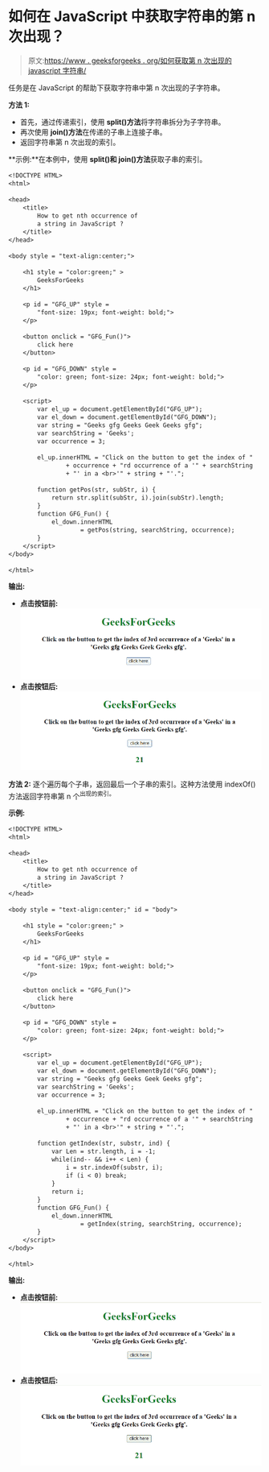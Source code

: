 # 如何在 JavaScript 中获取字符串的第 n 次出现？

> 原文:[https://www . geeksforgeeks . org/如何获取第 n 次出现的 javascript 字符串/](https://www.geeksforgeeks.org/how-to-get-nth-occurrence-of-a-string-in-javascript/)

任务是在 JavaScript 的帮助下获取字符串中第 n 次出现的子字符串。

**方法 1:**

*   首先，通过传递索引，使用 **split()方法**将字符串拆分为子字符串。
*   再次使用 **join()方法**在传递的子串上连接子串。
*   返回字符串第 n 次出现的索引。

**示例:**在本例中，使用 **split()和 join()方法**获取子串的索引。

```
<!DOCTYPE HTML> 
<html> 

<head> 
    <title> 
        How to get nth occurrence of
        a string in JavaScript ?
    </title>
</head> 

<body style = "text-align:center;"> 

    <h1 style = "color:green;" > 
        GeeksForGeeks
    </h1>

    <p id = "GFG_UP" style = 
        "font-size: 19px; font-weight: bold;">
    </p>

    <button onclick = "GFG_Fun()">
        click here
    </button>

    <p id = "GFG_DOWN" style = 
        "color: green; font-size: 24px; font-weight: bold;">
    </p>

    <script>
        var el_up = document.getElementById("GFG_UP");
        var el_down = document.getElementById("GFG_DOWN");
        var string = "Geeks gfg Geeks Geek Geeks gfg";
        var searchString = 'Geeks';
        var occurrence = 3;

        el_up.innerHTML = "Click on the button to get the index of "
                + occurrence + "rd occurrence of a '" + searchString
                + "' in a <br>'" + string + "'.";

        function getPos(str, subStr, i) {
            return str.split(subStr, i).join(subStr).length;
        }
        function GFG_Fun() {
            el_down.innerHTML
                    = getPos(string, searchString, occurrence);
        }
    </script> 
</body>

</html>
```

**输出:**

*   **点击按钮前:**
    ![nth-occurrence-01](img/8328acd0f4ca7c6abe53d904524dbe01.png)
*   **点击按钮后:**
    ![nth-occurrence-02](img/57cd622db92d78611a1e9946828ecd81.png)

**方法 2:** 逐个遍历每个子串，返回最后一个子串的索引。这种方法使用 indexOf()方法返回字符串第 n 个<sup>出现的索引。</sup>

**示例:**

```
<!DOCTYPE HTML> 
<html> 

<head> 
    <title> 
        How to get nth occurrence of
        a string in JavaScript ?
    </title>
</head> 

<body style = "text-align:center;" id = "body"> 

    <h1 style = "color:green;" > 
        GeeksForGeeks
    </h1>

    <p id = "GFG_UP" style = 
        "font-size: 19px; font-weight: bold;">
    </p>

    <button onclick = "GFG_Fun()">
        click here
    </button>

    <p id = "GFG_DOWN" style =
        "color: green; font-size: 24px; font-weight: bold;">
    </p>

    <script>
        var el_up = document.getElementById("GFG_UP");
        var el_down = document.getElementById("GFG_DOWN");
        var string = "Geeks gfg Geeks Geek Geeks gfg";
        var searchString = 'Geeks';
        var occurrence = 3;

        el_up.innerHTML = "Click on the button to get the index of "
                + occurrence + "rd occurrence of a '" + searchString
                + "' in a <br>'" + string + "'.";

        function getIndex(str, substr, ind) {
            var Len = str.length, i = -1;
            while(ind-- && i++ < Len) {
                i = str.indexOf(substr, i);
                if (i < 0) break;
            }
            return i;
        }
        function GFG_Fun() {
            el_down.innerHTML 
                    = getIndex(string, searchString, occurrence);
        }
    </script> 
</body>

</html>
```

**输出:**

*   **点击按钮前:**
    ![nth-occurrence-03](img/d09f7c3cf1004157f57b110973c778a0.png)
*   **点击按钮后:**
    ![nth-occurrence-04](img/352f7b39cdea7f2771df3cbf00d61742.png)
